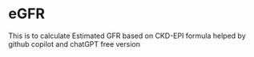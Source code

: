 # eGFR
This is to calculate Estimated GFR based on CKD-EPI formula helped by github copilot and chatGPT free version
